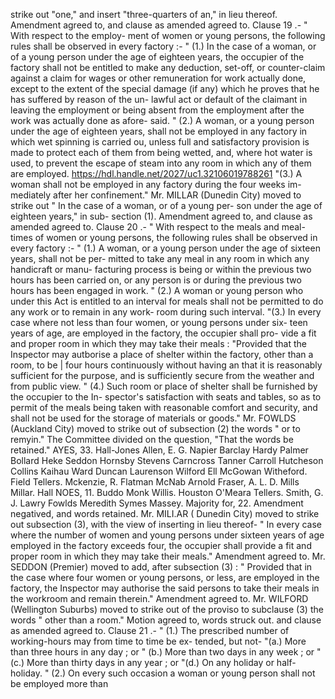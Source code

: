 strike out "one," and insert "three-quarters of an," in lieu thereof. Amendment agreed to, and clause as amended agreed to. Clause 19 .- " With respect to the employ- ment of women or young persons, the following rules shall be observed in every factory :- " (1.) In the case of a woman, or of a young person under the age of eighteen years, the occupier of the factory shall not be entitled to make any deduction, set-off, or counter-claim against a claim for wages or other remuneration for work actually done, except to the extent of the special damage (if any) which he proves that he has suffered by reason of the un- lawful act or default of the claimant in leaving the employment or being absent from the employment after the work was actually done as afore- said. " (2.) A woman, or a young person under the age of eighteen years, shall not be employed in any factory in which wet spinning is carried ou, unless full and satisfactory provision is made to protect each of them from being wetted, and, where hot water is used, to prevent the escape of steam into any room in which any of them are employed. https://hdl.handle.net/2027/uc1.32106019788261 "(3.) A woman shall not be employed in any factory during the four weeks im- mediately after her confinement." Mr. MILLAR (Dunedin City) moved to strike out " In the case of a woman, or of a young per- son under the age of eighteen years," in sub- section (1). Amendment agreed to, and clause as amended agreed to. Clause 20 .- " With respect to the meals and meal-times of women or young persons, the following rules shall be observed in every factory :- " (1.) A woman, or a young person under the age of sixteen years, shall not be per- mitted to take any meal in any room in which any handicraft or manu- facturing process is being or within the previous two hours has been carried on, or any person is or during the previous two hours has been engaged in work. " (2.) A woman or young person who under this Act is entitled to an interval for meals shall not be permitted to do any work or to remain in any work- room during such interval. "(3.) In every case where not less than four women, or young persons under six- teen years of age, are employed in the factory, the occupier shall pro- vide a fit and proper room in which they may take their meals : "Provided that the Inspector may autborise a place of shelter within the factory, other than a room, to be | four hours continuously without having an that it is reasonably sufficient for the purpose, and is sufficiently secure from the weather and from public view. " (4.) Such room or place of shelter shall be furnished by the occupier to the In- spector's satisfaction with seats and tables, so as to permit of the meals being taken with reasonable comfort and security, and shall not be used for the storage of materials or goods." Mr. FOWLDS (Auckland City) moved to strike out of subsection (2) the words " or to remyin." The Committee divided on the question, "That the words be retained." AYES, 33. Hall-Jones Allen, E. G. Napier Barclay Hardy Palmer Bollard Heke Seddon Hornsby Stevens Carncross Tanner Carroll Hutcheson Collins Kaihau Ward Duncan Laurenson Wilford Ell McGowan Witheford. Field Tellers. Mckenzie, R. Flatman McNab Arnold Fraser, A. L. D. Mills Millar. Hall NOES, 11. Buddo Monk Willis. Houston O'Meara Tellers. Smith, G. J. Lawry Fowlds Meredith Symes Massey. Majority for, 22. Amendment negatived, and words retained. Mr. MILI.AR ( Dunedin City) moved to strike out subsection (3), with the view of inserting in lieu thereof- " In every case where the number of women and young persons under sixteen years of age employed in the factory exceeds four, the occupier shall provide a fit and proper room in which they may take their meals." Amendment agreed to. Mr. SEDDON (Premier) moved to add, after subsection (3) : " Provided that in the case where four women or young persons, or less, are employed in the factory, the Inspector may authorise the said persons to take their meals in the workroom and remain therein." Amendment agreed to. Mr. WILFORD (Wellington Suburbs) moved to strike out of the proviso to subclause (3) the words " other than a room." Motion agreed to, words struck out. and clause as amended agreed to. Clause 21 .- " (1.) The prescribed number of working-hours may from time to time be ex- tended, but not- "(a.) More than three hours in any day ; or " (b.) More than two days in any week ; or "(c.) More than thirty days in any year ; or "(d.) On any holiday or half-holiday. " (2.) On every such occasion a woman or young person shall not be employed more than 